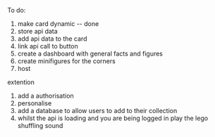 To do: 
1. make card dynamic -- done
2. store api data
3. add api data to the card
4. link api call to button 
5. create a dashboard with general facts and figures
6. create minifigures for the corners
7. host


extention

1. add a authorisation
2. personalise
3. add a database to allow users to add to their collection 
4. whilst the api is loading and you are being logged in play the lego shuffling sound

